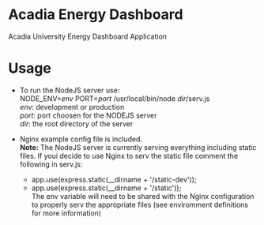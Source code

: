 Acadia Energy Dashboard
=======================

Acadia University Energy Dashboard Application

Usage
=====
  - To run the NodeJS server use:<br/> 
      NODE_ENV=<i>env</i> PORT=<i>port</i> /usr/local/bin/node <i>dir</i>/serv.js <br/>
      <i>env</i>: development or production <br/>
      <i>port</i>: port choosen for the NODEJS server <br/>
      <i>dir</i>: the root directory of the server <br/>

  - Nginx example config file is included.<br/> 
    <b>Note:</b> The NodeJS server is currently serving everything including static files. If youi decide to use Nginx to       serv the static file comment the following in serv.js: <br/>
      - app.use(express.static(__dirname + '/static-dev')); <br/>
      - app.use(express.static(__dirname + '/static'));<br/>
    The env variable will need to be shared with the Nginx configuration to properly serv the appropriate files (see          enviromment definitions for more information) 
